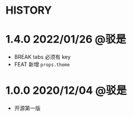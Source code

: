 HISTORY
===

# 1.4.0 2022/01/26 @驳是

* BREAK tabs 必须有 key
* FEAT 新增 `props.theme`

# 1.0.0 2020/12/04 @驳是

* 开源第一版

